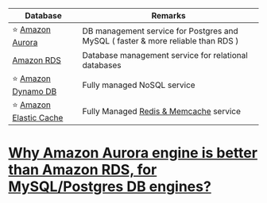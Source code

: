 

| Database                                            | Remarks                                                                                                    |
|-----------------------------------------------------|------------------------------------------------------------------------------------------------------------|
| :star: [Amazon Aurora](AmazonAurora)                | DB management service for Postgres and MySQL ( faster & more reliable than RDS )                           |
| [Amazon RDS](AmazonElasticCache.md)                  | Database management service for relational databases                                                       |
| :star: [Amazon Dynamo DB](AmazonDynamoDB/Readme.md)        | Fully managed NoSQL service                                                                                |
| :star: [Amazon Elastic Cache](AmazonElasticCache.md) | Fully Managed [Redis & Memcache](../../1_HLDDesignComponents/3_DatabaseComponents/In-Memory-Cache/Redis/README.md) service |

# [Why Amazon Aurora engine is better than Amazon RDS, for MySQL/Postgres DB engines?](AmazonAuroraVsRDS.md)
